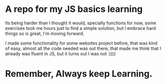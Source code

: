 # A repo for my JS basics learning

Its being harder than I thought it would, specially functions for now, some exercises took me hours just to find a simple solution, but I embrace hard things so is great, I'm moving forward.

I made some functionality for some websites project before, that was kind of easy, almost all the code needed was out there, that made me think that I already was fluent in JS, but it turns out I was not :))))

# Remember, Always keep Learning. 